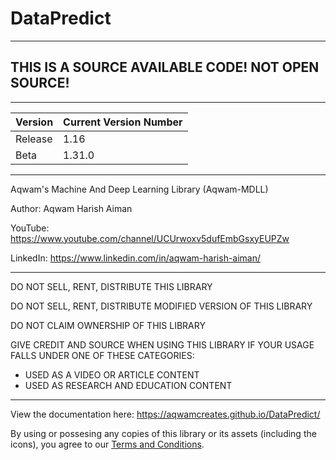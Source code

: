 # DataPredict

--------------------------------------------------------------------

## THIS IS A SOURCE AVAILABLE CODE! NOT OPEN SOURCE! 

--------------------------------------------------------------------

| Version | Current Version Number |
|---------|------------------------|
| Release | 1.16                   |
| Beta    | 1.31.0                 |

--------------------------------------------------------------------

Aqwam's Machine And Deep Learning Library (Aqwam-MDLL)

Author: Aqwam Harish Aiman
	
YouTube: https://www.youtube.com/channel/UCUrwoxv5dufEmbGsxyEUPZw
	
LinkedIn: https://www.linkedin.com/in/aqwam-harish-aiman/
	
--------------------------------------------------------------------
	
DO NOT SELL, RENT, DISTRIBUTE THIS LIBRARY
	
DO NOT SELL, RENT, DISTRIBUTE MODIFIED VERSION OF THIS LIBRARY
	
DO NOT CLAIM OWNERSHIP OF THIS LIBRARY
	
GIVE CREDIT AND SOURCE WHEN USING THIS LIBRARY IF YOUR USAGE FALLS UNDER ONE OF THESE CATEGORIES:
	
- USED AS A VIDEO OR ARTICLE CONTENT
- USED AS RESEARCH AND EDUCATION CONTENT
	
--------------------------------------------------------------------

View the documentation here: https://aqwamcreates.github.io/DataPredict/

By using or possesing any copies of this library or its assets (including the icons), you agree to our [Terms and Conditions](docs/TermsAndConditions.md).
